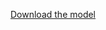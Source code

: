 [Download the model](https://drive.google.com/file/d/1QrOQq6st5VG7kmV0uDAit4jrQSr1JyGr/view?usp=drive_link)


